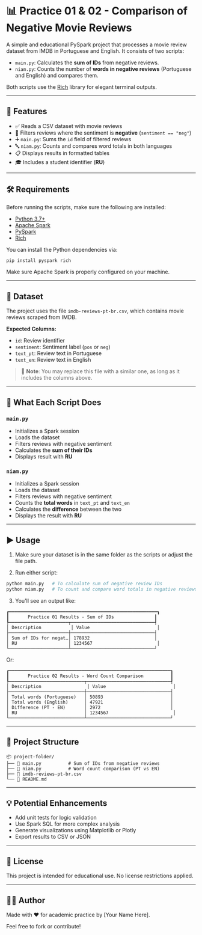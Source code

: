 # 📊 Practice 01 & 02 - Comparison of Negative Movie Reviews

A simple and educational PySpark project that processes a movie review dataset from IMDB in Portuguese and English. It consists of two scripts:

- `main.py`: Calculates the **sum of IDs** from negative reviews.
- `niam.py`: Counts the number of **words in negative reviews** (Portuguese and English) and compares them.

Both scripts use the [Rich](https://github.com/Textualize/rich) library for elegant terminal outputs.

---

## 🚀 Features

- ✅ Reads a CSV dataset with movie reviews
- 🔎 Filters reviews where the sentiment is **negative** (`sentiment == "neg"`)
- ➕ `main.py`: Sums the `id` field of filtered reviews
- 🔤 `niam.py`: Counts and compares word totals in both languages
- 📋 Displays results in formatted tables
- 🎓 Includes a student identifier (**RU**)

---

## 🛠️ Requirements

Before running the scripts, make sure the following are installed:

- [Python 3.7+](https://www.python.org/downloads/)
- [Apache Spark](https://spark.apache.org/downloads.html)
- [PySpark](https://pypi.org/project/pyspark/)
- [Rich](https://pypi.org/project/rich/)

You can install the Python dependencies via:

```bash
pip install pyspark rich
```

Make sure Apache Spark is properly configured on your machine.

---

## 📁 Dataset

The project uses the file `imdb-reviews-pt-br.csv`, which contains movie reviews scraped from IMDB.

**Expected Columns:**

- `id`: Review identifier
- `sentiment`: Sentiment label (`pos` or `neg`)
- `text_pt`: Review text in Portuguese
- `text_en`: Review text in English

> 📌 **Note**: You may replace this file with a similar one, as long as it includes the columns above.

---

## 🧠 What Each Script Does

### `main.py`
- Initializes a Spark session
- Loads the dataset
- Filters reviews with negative sentiment
- Calculates the **sum of their IDs**
- Displays result with **RU**

### `niam.py`
- Initializes a Spark session
- Loads the dataset
- Filters reviews with negative sentiment
- Counts the **total words** in `text_pt` and `text_en`
- Calculates the **difference** between the two
- Displays the result with **RU**

---

## ▶️ Usage

1. Make sure your dataset is in the same folder as the scripts or adjust the file path.

2. Run either script:

```bash
python main.py   # To calculate sum of negative review IDs
python niam.py   # To count and compare word totals in negative reviews
```

3. You'll see an output like:

```text
┏━━━━━━━━━━━━━━━━━━━━━━━━━━━━━━━━━━━━━━━━━━━━━━━━━━━━━━━┓
┃       Practice 01 Results - Sum of IDs               ┃
┡━━━━━━━━━━━━━━━━━━━━━━┯━━━━━━━━━━━━━━━━━━━━━━━━━━━━━━━┩
│ Description           │ Value                         │
├──────────────────────┼───────────────────────────────┤
│ Sum of IDs for negat…│ 178932                        │
│ RU                   │ 1234567                        │
└──────────────────────┴───────────────────────────────┘
```

Or:

```text
┏━━━━━━━━━━━━━━━━━━━━━━━━━━━━━━━━━━━━━━━━━━━━━━━━━━━━━━━━━━━━┓
┃       Practice 02 Results - Word Count Comparison          ┃
┡━━━━━━━━━━━━━━━━━━━━━━━━━━━━┯━━━━━━━━━━━━━━━━━━━━━━━━━━━━━━━┩
│ Description                 │ Value                         │
├────────────────────────────┼───────────────────────────────┤
│ Total words (Portuguese)   │ 50893                         │
│ Total words (English)      │ 47921                         │
│ Difference (PT - EN)       │ 2972                          │
│ RU                         │ 1234567                        │
└────────────────────────────┴───────────────────────────────┘
```

---

## 📂 Project Structure

```
📦 project-folder/
├── 📄 main.py          # Sum of IDs from negative reviews
├── 📄 niam.py          # Word count comparison (PT vs EN)
├── 📄 imdb-reviews-pt-br.csv
└── 📄 README.md
```

---

## 💡 Potential Enhancements

- Add unit tests for logic validation
- Use Spark SQL for more complex analysis
- Generate visualizations using Matplotlib or Plotly
- Export results to CSV or JSON

---

## 📜 License

This project is intended for educational use. No license restrictions applied.

---

## 🙋‍♂️ Author

Made with ❤️ for academic practice by [Your Name Here].

Feel free to fork or contribute!
